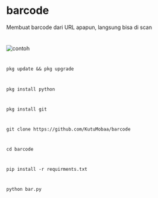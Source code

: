 # barcode
Membuat barcode dari URL apapun, langsung bisa di scan 
#
![contoh](https://user-images.githubusercontent.com/124151847/227794944-dfd41daf-2b7c-47eb-9b4d-e1d1eed9fd3d.png)
#
```
pkg update && pkg upgrade
```
#
```
pkg install python
```
#
```
pkg install git
```
#
```
git clone https://github.com/KutuMobaa/barcode
```
#
```
cd barcode
```
#
```
pip install -r requirments.txt
```
#
```
python bar.py
```
# 
